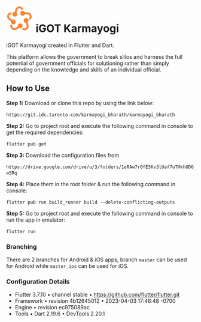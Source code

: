 # ![](assets/img/readme_logo.png) iGOT Karmayogi

iGOT Karmayogi created in Flutter and Dart.

This platform allows the government to break slilos and harness the full potential of government officials for solutioning rather than simply depending on the knowledge and skills of an individual official.

## How to Use

**Step 1:**
Download or clone this repo by using the link below:

```
https://git.idc.tarento.com/karmayogi_bharath/karmayogi_bharath
```

**Step 2:**
Go to project root and execute the following command in console to get the required dependencies:

```
flutter pub get
```

**Step 3:**
Download the configuration files from

```
https://drive.google.com/drive/u/3/folders/1eRAw7r0fE5Kv3lUaf7uTHkhUDO_-w5Rq
```

**Step 4:**
Place them in the root folder & run the following command in console:

```
flutter pub run build_runner build --delete-conflicting-outputs
```

**Step 5:**
Go to project root and execute the following command in console to run the app in emulator:

```
flutter run
```

### Branching

There are 2 branches for Android & iOS apps, branch `master` can be used for Android while `master_ios` can be used for iOS.

### Configuration Details

- Flutter 3.7.10 • channel stable • https://github.com/flutter/flutter.git
- Framework • revision 4b12645012 • 2023-04-03 17:46:48 -0700
- Engine • revision ec975089ac
- Tools • Dart 2.19.6 • DevTools 2.20.1
